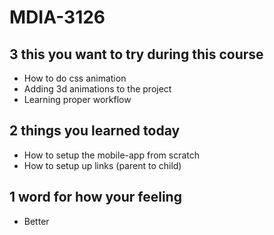 # MDIA-3126

## 3 this you want to try during this course
- How to do css animation
- Adding 3d animations to the project
- Learning proper workflow


## 2 things you learned today 
- How to setup the mobile-app from scratch
- How to setup up links (parent to child)


## 1 word for how your feeling
- Better


